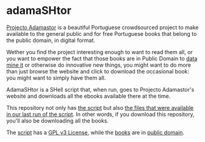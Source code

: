 adamaSHtor
==========

[Projecto Adamastor](http://projectoadamastor.org/) is a beautiful Portuguese
crowdsourced project to make available to the general public and for free
Portuguese books that belong to the public domain, in digital format.

Wether you find the project interesting enough to want to read them all, or you
want to empower the fact that those books are in Public Domain to [data mine
it](https://github.com/TMMV/GeoLiteraturas) or otherwise do innovative new
things, you might want to do more than just browse the website and click to
download the occasional book: you might want to simply have them all.

AdamaSHtor is a SHell script that, when run, goes to Projecto Adamastor's
website and downloads all the ebooks available there at the time.

This repository not only has [the script](fetch.sh) but also [the files that
were available in our last run of the script](books). In other words, if you
download this repository, you'll also be downloading all the books.

The [script](fetch.sh) has a [GPL v3 License](LICENSE), while the
[books](books) are in 
[public domain](https://en.wikipedia.org/wiki/Public_domain).
